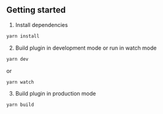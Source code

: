 ## Getting started

1. Install dependencies
```BASH
yarn install
```

2. Build plugin in development mode or run in watch mode
```BASH
yarn dev
```
or
```BASH
yarn watch
```
3. Build plugin in production mode
```BASH
yarn build
```
